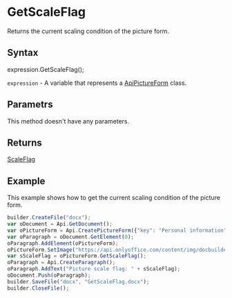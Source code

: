 # GetScaleFlag

Returns the current scaling condition of the picture form.

## Syntax

expression.GetScaleFlag();

`expression` - A variable that represents a [ApiPictureForm](../ApiPictureForm.md) class.

## Parametrs

This method doesn't have any parameters.

## Returns

[ScaleFlag](../../../Enumerations/ScaleFlag.md)

## Example

This example shows how to get the current scaling condition of the picture form.

```javascript
builder.CreateFile("docx");
var oDocument = Api.GetDocument();
var oPictureForm = Api.CreatePictureForm({"key": "Personal information", "tip": "Upload your photo", "required": true, "placeholder": "Photo", "scaleFlag": "tooBig", "lockAspectRatio": true, "respectBorders": false, "shiftX": 50, "shiftY": 50});
var oParagraph = oDocument.GetElement(0);
oParagraph.AddElement(oPictureForm);
oPictureForm.SetImage("https://api.onlyoffice.com/content/img/docbuilder/examples/user-profile.png");
var sScaleFlag = oPictureForm.GetScaleFlag();
oParagraph = Api.CreateParagraph();
oParagraph.AddText("Picture scale flag: " + sScaleFlag);
oDocument.Push(oParagraph);
builder.SaveFile("docx", "GetScaleFlag.docx");
builder.CloseFile();
```